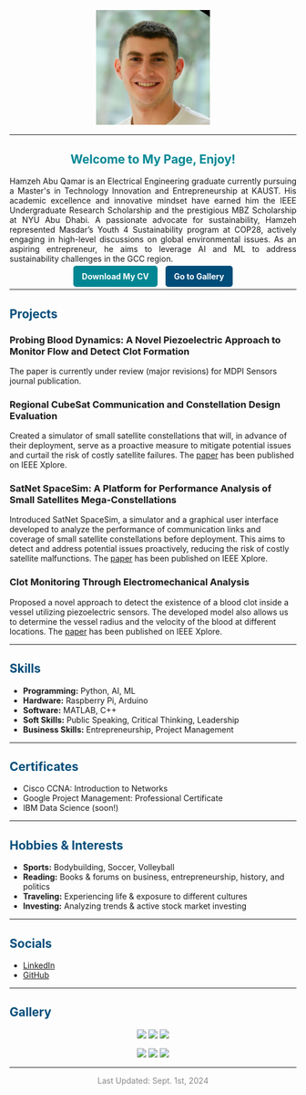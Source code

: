 <p align="center">
  <img src="Gallery/headshot.jpg" alt="Profile Picture" width="200">
</p>

---

## <span style="color:#008793; text-align: center; display: block;">Welcome to My Page, Enjoy!</span>

<p style="text-align: justify;">
Hamzeh Abu Qamar is an Electrical Engineering graduate currently pursuing a Master's in Technology Innovation and Entrepreneurship at KAUST. His academic excellence and innovative mindset have earned him the IEEE Undergraduate Research Scholarship and the prestigious MBZ Scholarship at NYU Abu Dhabi. A passionate advocate for sustainability, Hamzeh represented Masdar’s Youth 4 Sustainability program at COP28, actively engaging in high-level discussions on global environmental issues. As an aspiring entrepreneur, he aims to leverage AI and ML to address sustainability challenges in the GCC region.
</p>

<p align="center">
  <a href="HamzehAbuQamarCV.pdf" style="color:#ffffff; background-color:#008793; padding:10px 15px; border-radius:5px; text-decoration:none; font-weight:bold; margin-right: 10px;">Download My CV</a>
  <a href="#gallery" style="color:#ffffff; background-color:#004d7a; padding:10px 15px; border-radius:5px; text-decoration:none; font-weight:bold;">Go to Gallery</a>
</p>

---

## <span style="color:#004d7a;">Projects</span>

### Probing Blood Dynamics: A Novel Piezoelectric Approach to Monitor Flow and Detect Clot Formation
The paper is currently under review (major revisions) for MDPI Sensors journal publication.

### Regional CubeSat Communication and Constellation Design Evaluation
Created a simulator of small satellite constellations that will, in advance of their deployment, serve as a proactive measure to mitigate potential issues and curtail the risk of costly satellite failures. The [paper](Papers/CubeSat_IEEE%20ICM2023.pdf) has been published on IEEE Xplore.

### SatNet SpaceSim: A Platform for Performance Analysis of Small Satellites Mega-Constellations
Introduced SatNet SpaceSim, a simulator and a graphical user interface developed to analyze the performance of communication links and coverage of small satellite constellations before deployment. This aims to detect and address potential issues proactively, reducing the risk of costly satellite malfunctions. The [paper](Papers/SatNetSpaceSim_EuCNC24.pdf) has been published on IEEE Xplore.

### Clot Monitoring Through Electromechanical Analysis
Proposed a novel approach to detect the existence of a blood clot inside a vessel utilizing piezoelectric sensors. The developed model also allows us to determine the vessel radius and the velocity of the blood at different locations. The [paper](Papers/Clot%20Monitoring_IEEE%20ICSC2023.pdf) has been published on IEEE Xplore.

---

## <span style="color:#004d7a;">Skills</span>

- **Programming:** Python, AI, ML
- **Hardware:** Raspberry Pi, Arduino
- **Software:** MATLAB, C++
- **Soft Skills:** Public Speaking, Critical Thinking, Leadership
- **Business Skills:** Entrepreneurship, Project Management

---

## <span style="color:#004d7a;">Certificates</span>

- Cisco CCNA: Introduction to Networks
- Google Project Management: Professional Certificate
- IBM Data Science (soon!)

---

## <span style="color:#004d7a;">Hobbies & Interests</span>

- **Sports:** Bodybuilding, Soccer, Volleyball
- **Reading:** Books & forums on business, entrepreneurship, history, and politics
- **Traveling:** Experiencing life & exposure to different cultures
- **Investing:** Analyzing trends & active stock market investing

---

## <span style="color:#004d7a;">Socials</span>

- [LinkedIn](https://www.linkedin.com/in/hamzeh-abu-qamar-034605218/)
- [GitHub](https://github.com/hamzehaq7)

---

## <span style="color:#004d7a;" id="gallery">Gallery</span>

<p align="center">
  <img src="path/to/image1.jpg" width="200" />
  <img src="path/to/image2.jpg" width="200" />
  <img src="path/to/image3.jpg" width="200" />
</p>

<p align="center">
  <img src="path/to/image4.jpg" width="200" />
  <img src="path/to/image5.jpg" width="200" />
  <img src="path/to/image6.jpg" width="200" />
</p>

---

<p style="text-align: center; color: #888888;">Last Updated: Sept. 1st, 2024</p>

